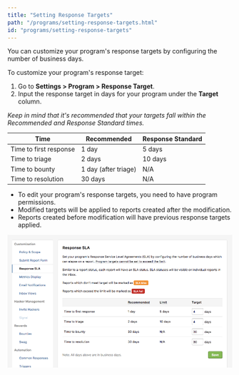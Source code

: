 ```yaml
---
title: "Setting Response Targets"
path: "/programs/setting-response-targets.html"
id: "programs/setting-response-targets"
---
```


You can customize your program's response targets by configuring the number of business days. 

To customize your program's response target: 
1. Go to **Settings > Program > Response Target**. 
2. Input the response target in days for your program under the **Target** column. 

*Keep in mind that it's recommended that your targets fall within the Recommended and Response Standard times.* 
    
Time | Recommended | Response Standard 
---- | -------- | -----
Time to first response | 1 day | 5 days 
Time to triage | 2 days | 10 days 
Time to bounty | 1 day (after triage) | N/A 
Time to resolution | 30 days | N/A 
    
* To edit your program's response targets, you need to have program permissions. 
* Modified targets will be applied to reports created after the modification. 
* Reports created before modification will have previous response targets applied. 

![response sla](./images/response-sla.png)
